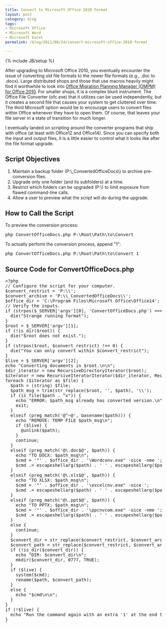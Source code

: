 ```yaml
---
title: Convert to Microsoft Office 2010 Format
layout: post
category: blog
tags:
- Microsoft Office
- Microsoft Word
- Microsoft Excel
permalink: /blog/2011/08/24/convert-microsoft-office-2010-format

---
```

{% include JB/setup %}
<div id="node-119" class="node node-blog node-promoted">
  <div class="content clearfix">
    <div class="field field-name-body field-type-text-with-summary field-label-hidden"><div class="field-items"><div class="field-item even"><p>After upgrading to Microsoft Office 2010, you eventually encounter the issue of converting old file formats to the newer file formats (e.g., .doc to .docx). Large distributed shops and those that use macros heavily might find it worthwhile to look into <a href="http://technet.microsoft.com/en-us/library/ff453909.aspx">Office Migration Planning Manager (OMPM) for Office 2010</a>. For smaller shops, it is a complex blunt instrument. The Office File Converter (ofc.exe) that it utilizes can be used independently, but it creates a second file that causes your system to get cluttered over time. The third Microsoft option would be to encourage users to convert files within Office whenever they have to open them. Of course, that leaves your file server in a state of transition for much longer.</p>
<!--break-->
<p>I eventually landed on scripting around the converter programs that ship with office (at least with Office12 and Office14). Since you can specify both the input and output files, it is a little easier to control what it looks like after the file format upgrade.</p>
<h2>
	Script Objectives</h2>
<ol><li>
		Maintain a backup folder (P:\_ConvertedOfficeDocs\) to archive pre-conversion files.</li>
	<li>
		Upgrade only one folder (and its subfolders) at a time.</li>
	<li>
		Restrict which folders can be upgraded (P:\) to limit exposure from flawed command-line calls.</li>
	<li>
		Allow a user to preview what the script will do during the upgrade.</li>
</ol><h2>
	How to Call the Script</h2>
<p>To preview the conversion process:</p>
<pre class="brush:bash">
php ConvertOfficeDocs.php P:\Root\Path\to\Convert</pre>
<p>To actually perform the conversion process, append "1":</p>
<pre class="brush:bash">
php ConvertOfficeDocs.php P:\Root\Path\to\Convert 1</pre>
<h2>
	Source Code for ConvertOfficeDocs.php</h2>
<pre class="brush:php">
&lt;?php
// Configure the script for your computer.
$convert_restrict = 'P:\\';
$convert_archive = 'P:\\_ConvertedOfficeDocs\\';
$office_dir = 'C:\Program Files\Microsoft Office\Office14';
// Verify the inputs.
if (strpos($_SERVER['argv'][0], 'ConvertOfficeDocs.php') === FALSE) {
  die("Strange running format");
}
$root = $_SERVER['argv'][1];
if (!is_dir($root)) {
  die("$root does not exist.");
}
if (strpos($root, $convert_restrict) !== 0) {
  die("You can only convert within $convert_restrict");
}
$live = $_SERVER['argv'][2];
echo "Converting documents in $root.\n\n";
$dir_iterator = new RecursiveDirectoryIterator($root);
$iterator = new RecursiveIteratorIterator($dir_iterator, RecursiveIteratorIterator::SELF_FIRST);
foreach ($iterator as $file) {
  $path = (string) $file;
  $path_msg = trim(str_replace($root, '', $path), '\\');
  if (is_file($path . "x")) {
    echo "ERROR: $path_msg already has converted version.\n";
    exit;
  }
  elseif (preg_match('@^~@', basename($path))) {
    echo "REMOVE: TEMP FILE $path_msg\n";
    if ($live) {
      @unlink($path);
    }
    continue;
  }
  elseif (preg_match('@\.doc$@', $path)) {
    echo "TO DOCX: $path_msg\n";
    $cmd = '"' . $office_dir . '\Wordconv.exe" -oice -nme ';
    $cmd .= escapeshellarg($path) . ' ' . escapeshellarg($path . 'x');
  }
  elseif (preg_match('@\.xls$@', $path)) {
    echo "TO XLSX: $path_msg\n";
    $cmd = '"' . $office_dir . '\excelcnv.exe" -oice ';
    $cmd .= escapeshellarg($path) . ' ' . escapeshellarg($path . 'x');
  }
  elseif (preg_match('@\.ppt$@', $path)) {
    echo "TO PPTX: $path_msg\n";
    $cmd = '"' . $office_dir . '\ppcnvcom.exe" -oice -nme ';
    $cmd .= escapeshellarg($path) . ' ' . escapeshellarg($path . 'x');
  }
  else {
    continue;
  }
  $convert_dir = str_replace($convert_restrict, $convert_archive, dirname($path));
  $convert_path = str_replace($convert_restrict, $convert_archive, $path);
  if (!is_dir($convert_dir)) {
    echo "DIR: $convert_dir\n";
    mkdir($convert_dir, 0777, TRUE);
  }
  if ($live) {
    system($cmd);
    rename($path, $convert_path);
  }
  else {
    echo "$cmd\n\n";
  }
}
if (!$live) {
  echo "Run the command again with an extra '1' at the end to actually convert.\n";
}
</pre>
</div></div></div>  </div>
</div>
